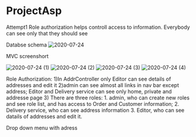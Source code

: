# ProjectAsp
Attempt1
Role authorization helps controll access to information. Everybody can see only that they should see




Databse schema
![2020-07-24](https://user-images.githubusercontent.com/56975146/88403241-4be24880-cd9a-11ea-9a6c-e51cfeb2c409.png)




MVC screenshort

![2020-07-24 (1)](https://user-images.githubusercontent.com/56975146/88403461-96fc5b80-cd9a-11ea-93c6-b73c80510eee.png)
![2020-07-24 (2)](https://user-images.githubusercontent.com/56975146/88403464-9794f200-cd9a-11ea-8303-5840e1df7c5a.png)
![2020-07-24 (3)](https://user-images.githubusercontent.com/56975146/88403470-98c61f00-cd9a-11ea-9567-bd3fd05d878b.png)
![2020-07-24 (4)](https://user-images.githubusercontent.com/56975146/88403471-98c61f00-cd9a-11ea-8d86-5d90b20a3938.png)



Role Authorization:
1)In AddrController only Editor can see details of addresses and edit it
2)admin can see almost all links in nav bar except address; Editor and Delivery service can see only home, private and addresse page
3)   There are three roles:
    1. admin, who can create new roles and see role list, and has access to Order and Customer information;
    2. Delivery service, who can see address information
    3. Editor, who can see datails of addresses and edit it.

Drop down menu with adress
